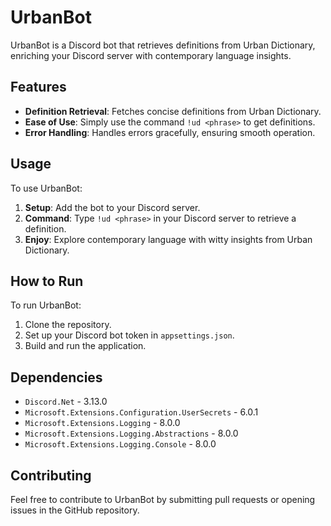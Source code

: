# UrbanBot

UrbanBot is a Discord bot that retrieves definitions from Urban Dictionary, enriching your Discord server with contemporary language insights.

## Features

- **Definition Retrieval**: Fetches concise definitions from Urban Dictionary.
- **Ease of Use**: Simply use the command `!ud <phrase>` to get definitions.
- **Error Handling**: Handles errors gracefully, ensuring smooth operation.

## Usage

To use UrbanBot:

1. **Setup**: Add the bot to your Discord server.
2. **Command**: Type `!ud <phrase>` in your Discord server to retrieve a definition.
3. **Enjoy**: Explore contemporary language with witty insights from Urban Dictionary.

## How to Run

To run UrbanBot:

1. Clone the repository.
2. Set up your Discord bot token in `appsettings.json`.
3. Build and run the application.

## Dependencies

- `Discord.Net` - 3.13.0
- `Microsoft.Extensions.Configuration.UserSecrets` - 6.0.1
- `Microsoft.Extensions.Logging` - 8.0.0
- `Microsoft.Extensions.Logging.Abstractions` - 8.0.0
- `Microsoft.Extensions.Logging.Console` - 8.0.0

## Contributing

Feel free to contribute to UrbanBot by submitting pull requests or opening issues in the GitHub repository.

